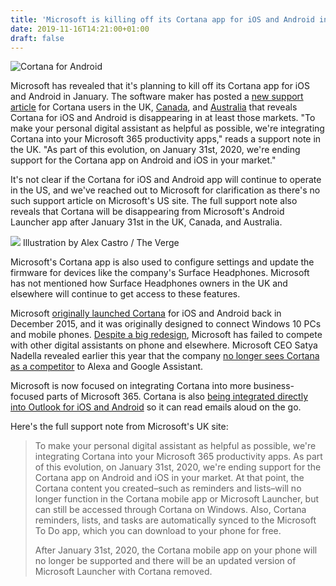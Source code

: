 ```yaml
---
title: 'Microsoft is killing off its Cortana app for iOS and Android in January'
date: 2019-11-16T14:21:00+01:00
draft: false
---
```


![Cortana for Android](https://cdn.vox-cdn.com/thumbor/hF3H3Ua5XitoqnM18qg2qwiPiOE=/0x0:2040x1360/1310x873/cdn.vox-cdn.com/uploads/chorus_image/image/65713828/cortanaandroid-4.0.0.jpg)

Microsoft has revealed that it's planning to kill off its Cortana app for iOS and Android in January. The software maker has posted a [new support article](https://support.microsoft.com/en-gb/help/4531683) for Cortana users in the UK, [Canada](https://support.microsoft.com/en-ca/help/4531682), and [Australia](https://support.microsoft.com/en-au/help/4531148) that reveals Cortana for iOS and Android is disappearing in at least those markets. "To make your personal digital assistant as helpful as possible, we're integrating Cortana into your Microsoft 365 productivity apps," reads a support note in the UK. "As part of this evolution, on January 31st, 2020, we're ending support for the Cortana app on Android and iOS in your market."

It's not clear if the Cortana for iOS and Android app will continue to operate in the US, and we've reached out to Microsoft for clarification as there's no such support article on Microsoft's US site. The full support note also reveals that Cortana will be disappearing from Microsoft's Android Launcher app after January 31st in the UK, Canada, and Australia.

![ ](https://cdn.vox-cdn.com/thumbor/aGPsF02II1cjU9UU-g10j1xMC2M=/400x0/filters:no_upscale()/cdn.vox-cdn.com/uploads/chorus_asset/file/10817639/acastro_180510_1777_cortana_0001.jpg) Illustration by Alex Castro / The Verge

Microsoft's Cortana app is also used to configure settings and update the firmware for devices like the company's Surface Headphones. Microsoft has not mentioned how Surface Headphones owners in the UK and elsewhere will continue to get access to these features.

Microsoft [originally launched Cortana](https://www.theverge.com/2015/12/9/9877908/microsoft-cortana-android-ios-features) for iOS and Android back in December 2015, and it was originally designed to connect Windows 10 PCs and mobile phones. [Despite a big redesign](https://www.theverge.com/2018/10/17/17990044/cortana-ios-android-version-3-beta-update-redesign-2018), Microsoft has failed to compete with other digital assistants on phone and elsewhere. Microsoft CEO Satya Nadella revealed earlier this year that the company [no longer sees Cortana as a competitor](https://www.theverge.com/2019/1/18/18187992/microsoft-cortana-satya-nadella-alexa-google-assistant-competitor) to Alexa and Google Assistant.

Microsoft is now focused on integrating Cortana into more business-focused parts of Microsoft 365. Cortana is also [being integrated directly into Outlook for iOS and Android](https://www.theverge.com/2019/11/4/20942026/microsoft-cortana-male-voice-outlook-ios-android-integration-launch-features) so it can read emails aloud on the go.

Here's the full support note from Microsoft's UK site:

> To make your personal digital assistant as helpful as possible, we're integrating Cortana into your Microsoft 365 productivity apps. As part of this evolution, on January 31st, 2020, we're ending support for the Cortana app on Android and iOS in your market. At that point, the Cortana content you created–such as reminders and lists–will no longer function in the Cortana mobile app or Microsoft Launcher, but can still be accessed through Cortana on Windows. Also, Cortana reminders, lists, and tasks are automatically synced to the Microsoft To Do app, which you can download to your phone for free.
> 
> After January 31st, 2020, the Cortana mobile app on your phone will no longer be supported and there will be an updated version of Microsoft Launcher with Cortana removed.